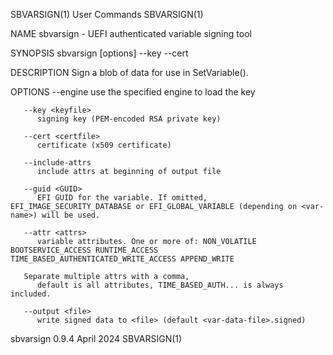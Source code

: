 SBVARSIGN(1)								 User Commands								  SBVARSIGN(1)

NAME
       sbvarsign - UEFI authenticated variable signing tool

SYNOPSIS
       sbvarsign [options] --key <keyfile> --cert <certfile> <var-name> <var-data-file>

DESCRIPTION
       Sign a blob of data for use in SetVariable().

OPTIONS
       --engine <eng>
	      use the specified engine to load the key

       --key <keyfile>
	      signing key (PEM-encoded RSA private key)

       --cert <certfile>
	      certificate (x509 certificate)

       --include-attrs
	      include attrs at beginning of output file

       --guid <GUID>
	      EFI GUID for the variable. If omitted, EFI_IMAGE_SECURITY_DATABASE or EFI_GLOBAL_VARIABLE (depending on <var-name>) will be used.

       --attr <attrs>
	      variable attributes. One or more of: NON_VOLATILE BOOTSERVICE_ACCESS RUNTIME_ACCESS TIME_BASED_AUTHENTICATED_WRITE_ACCESS APPEND_WRITE

       Separate multiple attrs with a comma,
	      default is all attributes, TIME_BASED_AUTH... is always included.

       --output <file>
	      write signed data to <file> (default <var-data-file>.signed)

sbvarsign 0.9.4								  April 2024								  SBVARSIGN(1)
